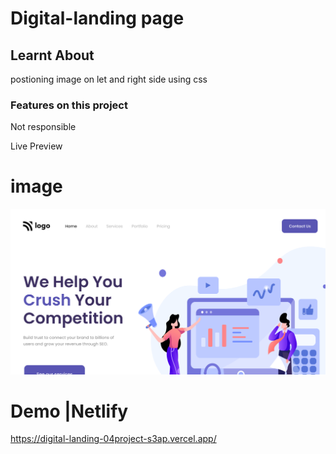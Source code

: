 # Digital-landing page

## Learnt About

postioning image on let and right side using css
<br>

### Features on this project

Not responsible

Live Preview

# image

![image](./thumbnail.png)

# Demo |Netlify

https://digital-landing-04project-s3ap.vercel.app/
